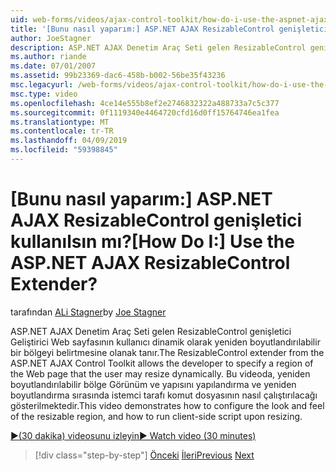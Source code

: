 ```yaml
---
uid: web-forms/videos/ajax-control-toolkit/how-do-i-use-the-aspnet-ajax-resizablecontrol-extender
title: '[Bunu nasıl yaparım:] ASP.NET AJAX ResizableControl genişletici kullanılsın mı? | Microsoft Docs'
author: JoeStagner
description: ASP.NET AJAX Denetim Araç Seti gelen ResizableControl genişletici Web sayfasının kullanıcı yeniden boyutlandırılabilir bir bölgeyi belirtmesine olanak Geliştirici dinamik sağlar...
ms.author: riande
ms.date: 07/01/2007
ms.assetid: 99b23369-dac6-458b-b002-56be35f43236
msc.legacyurl: /web-forms/videos/ajax-control-toolkit/how-do-i-use-the-aspnet-ajax-resizablecontrol-extender
msc.type: video
ms.openlocfilehash: 4ce14e555b8ef2e2746832322a488733a7c5c377
ms.sourcegitcommit: 0f1119340e4464720cfd16d0ff15764746ea1fea
ms.translationtype: MT
ms.contentlocale: tr-TR
ms.lasthandoff: 04/09/2019
ms.locfileid: "59398845"
---
```

# <a name="how-do-i-use-the-aspnet-ajax-resizablecontrol-extender"></a><span data-ttu-id="359b5-104">[Bunu nasıl yaparım:] ASP.NET AJAX ResizableControl genişletici kullanılsın mı?</span><span class="sxs-lookup"><span data-stu-id="359b5-104">[How Do I:] Use the ASP.NET AJAX ResizableControl Extender?</span></span>

<span data-ttu-id="359b5-105">tarafından [ALi Stagner](https://github.com/JoeStagner)</span><span class="sxs-lookup"><span data-stu-id="359b5-105">by [Joe Stagner](https://github.com/JoeStagner)</span></span>

<span data-ttu-id="359b5-106">ASP.NET AJAX Denetim Araç Seti gelen ResizableControl genişletici Geliştirici Web sayfasının kullanıcı dinamik olarak yeniden boyutlandırılabilir bir bölgeyi belirtmesine olanak tanır.</span><span class="sxs-lookup"><span data-stu-id="359b5-106">The ResizableControl extender from the ASP.NET AJAX Control Toolkit allows the developer to specify a region of the Web page that the user may resize dynamically.</span></span> <span data-ttu-id="359b5-107">Bu videoda, yeniden boyutlandırılabilir bölge Görünüm ve yapısını yapılandırma ve yeniden boyutlandırma sırasında istemci tarafı komut dosyasının nasıl çalıştırılacağı gösterilmektedir.</span><span class="sxs-lookup"><span data-stu-id="359b5-107">This video demonstrates how to configure the look and feel of the resizable region, and how to run client-side script upon resizing.</span></span>

[<span data-ttu-id="359b5-108">&#9654;(30 dakika) videosunu izleyin</span><span class="sxs-lookup"><span data-stu-id="359b5-108">&#9654; Watch video (30 minutes)</span></span>](https://channel9.msdn.com/Blogs/ASP-NET-Site-Videos/how-do-i-use-the-aspnet-ajax-resizablecontrol-extender)

> [!div class="step-by-step"]
> <span data-ttu-id="359b5-109">[Önceki](how-do-i-use-the-aspnet-ajax-validatorcallout-extender.md)
> [İleri](how-do-i-use-the-aspnet-ajax-tabs-control.md)</span><span class="sxs-lookup"><span data-stu-id="359b5-109">[Previous](how-do-i-use-the-aspnet-ajax-validatorcallout-extender.md)
[Next](how-do-i-use-the-aspnet-ajax-tabs-control.md)</span></span>

